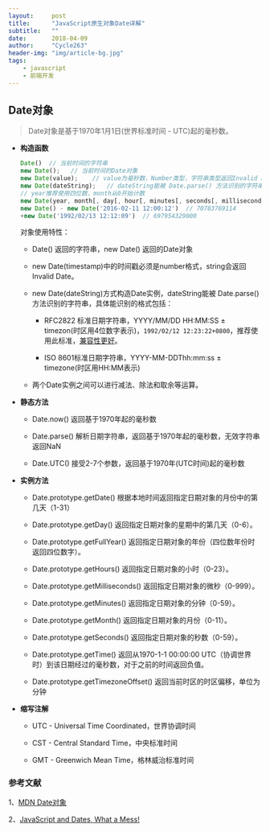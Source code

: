 ```yaml
---
layout:     post
title:      "JavaScript原生对象Date详解"
subtitle:   ""
date:       2018-04-09
author:     "Cycle263"
header-img: "img/article-bg.jpg"
tags:
    - javascript
    - 前端开发
---
```


## Date对象

  > Date对象是基于1970年1月1日(世界标准时间 - UTC)起的毫秒数。

* **构造函数**

  ```js
  Date()  // 当前时间的字符串
  new Date();   // 当前时间的Date对象
  new Date(value);    // value为毫秒数，Number类型，字符串类型返回Invalid Date
  new Date(dateString);   // dateString能被 Date.parse() 方法识别的字符串
  // year推荐使用四位数，month从0开始计数
  new Date(year, month[, day[, hour[, minutes[, seconds[, milliseconds]]]]]);
  new Date() - new Date('2016-02-11 12:00:12')  // 70783769114
  +new Date('1992/02/13 12:12:09')  // 697954329000
  ```

  对象使用特性：

  - Date() 返回的字符串，new Date() 返回的Date对象

  - new Date(timestamp)中的时间戳必须是number格式，string会返回Invalid Date。

  - new Date(dateString)方式构造Date实例，dateString能被 Date.parse() 方法识别的字符串，具体能识别的格式包括：

    + RFC2822 标准日期字符串，YYYY/MM/DD HH:MM:SS ± timezon(时区用4位数字表示)，`1992/02/12 12:23:22+0800`，推荐使用此标准，[兼容性更好](http://dygraphs.com/date-formats.html)。

    + ISO 8601标准日期字符串，YYYY-MM-DDThh:mm:ss ± timezone(时区用HH:MM表示)

  - 两个Date实例之间可以进行减法、除法和取余等运算。

* **静态方法**

  - Date.now()  返回基于1970年起的毫秒数

  - Date.parse()  解析日期字符串，返回基于1970年起的毫秒数，无效字符串返回NaN

  - Date.UTC()  接受2-7个参数，返回基于1970年(UTC时间)起的毫秒数

* **实例方法**

  - Date.prototype.getDate() 根据本地时间返回指定日期对象的月份中的第几天（1-31）

  - Date.prototype.getDay() 返回指定日期对象的星期中的第几天（0-6）。

  - Date.prototype.getFullYear() 返回指定日期对象的年份（四位数年份时返回四位数字）。
  
  - Date.prototype.getHours() 返回指定日期对象的小时（0-23）。
  
  - Date.prototype.getMilliseconds() 返回指定日期对象的微秒（0-999）。
  
  - Date.prototype.getMinutes() 返回指定日期对象的分钟（0-59）。
  
  - Date.prototype.getMonth() 返回指定日期对象的月份（0-11）。
  
  - Date.prototype.getSeconds() 返回指定日期对象的秒数（0-59）。
  
  - Date.prototype.getTime() 返回从1970-1-1 00:00:00 UTC（协调世界时）到该日期经过的毫秒数，对于之前的时间返回负值。
  
  - Date.prototype.getTimezoneOffset() 返回当前时区的时区偏移，单位为分钟

* **缩写注解**

  - UTC - Universal Time Coordinated，世界协调时间

  - CST -  Central Standard Time，中央标准时间

  - GMT - Greenwich Mean Time，格林威治标准时间


### 参考文献

1、[MDN Date对象](https://developer.mozilla.org/zh-CN/docs/Web/JavaScript/Reference/Global_Objects/Date)

2、[JavaScript and Dates, What a Mess!](http://blog.dygraphs.com/2012/03/javascript-and-dates-what-mess.html)